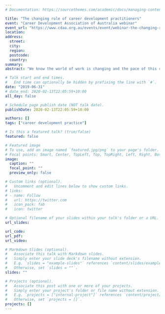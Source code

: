 ```yaml
---
# Documentation: https://sourcethemes.com/academic/docs/managing-content/

title: "The changing role of career development practitioners"
event: "Career Development Association of Australia webinar"
event_url: "https://www.cdaa.org.au/events/event/webinar-the-changing-role-of-career-development-practitioners"
location:
address:
  street:
  city:
  region:
  postcode:
  country:
summary:
abstract: "We know the world of work is changing and the pace of this change in some sectors is head-spinning. As practitioners, we attempt to keep up to date with industry changes so we can help our clients’ succeed in the labour market. Some changes we are starting to see include the rise of technology in recruitment and selection processes, increases in precarious employment, and rapid changes in industries that have impact on our client’s continued opportunities for employment. In this webinar, we ask are we immune from disruption or changes to our jobs? We will look at a new study which examined the job descriptions of career practitioners working in higher education. This research paints a picture of practitioners working in an environment demanding innovation and redefinition of who we are and what we do. We will then open up the discussion about what changes practitioners are experiencing in private practice, organisations, community and education sectors."

# Talk start and end times.
#   End time can optionally be hidden by prefixing the line with `#`.
date: "2019-06-31"
# date_end: 2020-02-13T22:05:59+10:00
all_day: false

# Schedule page publish date (NOT talk date).
publishDate: 2020-02-13T22:05:59+10:00

authors: []
tags: ["career development practice"]

# Is this a featured talk? (true/false)
featured: false

# Featured image
# To use, add an image named `featured.jpg/png` to your page's folder. 
# Focal points: Smart, Center, TopLeft, Top, TopRight, Left, Right, BottomLeft, Bottom, BottomRight.
image:
  caption: ""
  focal_point: ""
  preview_only: false

# Custom links (optional).
#   Uncomment and edit lines below to show custom links.
# links:
# - name: Follow
#   url: https://twitter.com
#   icon_pack: fab
#   icon: twitter

# Optional filename of your slides within your talk's folder or a URL.
url_slides:

url_code:
url_pdf:
url_video:

# Markdown Slides (optional).
#   Associate this talk with Markdown slides.
#   Simply enter your slide deck's filename without extension.
#   E.g. `slides = "example-slides"` references `content/slides/example-slides.md`.
#   Otherwise, set `slides = ""`.
slides: ""

# Projects (optional).
#   Associate this post with one or more of your projects.
#   Simply enter your project's folder or file name without extension.
#   E.g. `projects = ["internal-project"]` references `content/project/deep-learning/index.md`.
#   Otherwise, set `projects = []`.
projects: []
---
```


